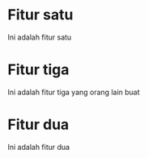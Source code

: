 # Fitur satu
Ini adalah fitur satu

# Fitur tiga
Ini adalah fitur tiga yang orang lain buat

# Fitur dua
Ini adalah fitur dua

